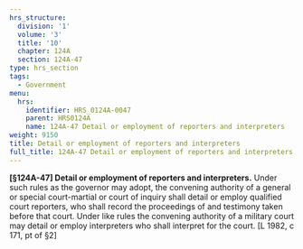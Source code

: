 ```yaml
---
hrs_structure:
  division: '1'
  volume: '3'
  title: '10'
  chapter: 124A
  section: 124A-47
type: hrs_section
tags:
  - Government
menu:
  hrs:
    identifier: HRS_0124A-0047
    parent: HRS0124A
    name: 124A-47 Detail or employment of reporters and interpreters
weight: 9150
title: Detail or employment of reporters and interpreters
full_title: 124A-47 Detail or employment of reporters and interpreters
---
```

**[§124A-47] Detail or employment of reporters and interpreters.** Under such rules as the governor may adopt, the convening authority of a general or special court-martial or court of inquiry shall detail or employ qualified court reporters, who shall record the proceedings of and testimony taken before that court. Under like rules the convening authority of a military court may detail or employ interpreters who shall interpret for the court. [L 1982, c 171, pt of §2]